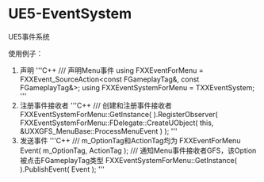 # UE5-EventSystem
UE5事件系统

使用例子：
1. 声明
   '''C++
    /// 声明Menu事件
    using FXXEventForMenu = FXXEvent_SourceAction<const FGameplayTag&, const FGameplayTag&>;
    using FXXEventSystemForMenu = TXXEventSystem<FXXEventForMenu>;
   '''
3. 注册事件接收者
   '''C++
   /// 创建和注册事件接收者
   FXXEventSystemForMenu::GetInstance( ).RegisterObserver(
   FXXEventSystemForMenu::FDelegate::CreateUObject( this, &UXXGFS_MenuBase::ProcessMenuEvent ) );
   '''
5. 发送事件
   '''C++
   /// m_OptionTag和ActionTag均为
   FXXEventForMenu Event( m_OptionTag, ActionTag );
   /// 通知Menu事件接收者GFS，该Option被点击FGameplayTag类型
   FXXEventSystemForMenu::GetInstance( ).PublishEvent( Event );
   '''
